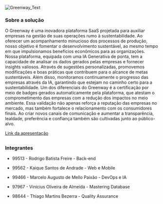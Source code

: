 ![Greenway_Text](https://github.com/greenway-FIAP/database/assets/80494196/0b047b0f-e53c-4333-b62d-c77a01f623a0)

### Sobre a solução
O Greenway é uma inovadora plataforma SaaS projetada para auxiliar empresas na gestão de suas operações rumo à sustentabilidade. 
Ao oferecer um acompanhamento minucioso dos processos de produção, nosso objetivo é fomentar o desenvolvimento sustentável, ao mesmo tempo em que impulsionamos benefícios econômicos para as organizações. 
Nossa plataforma, equipada com uma IA Generativa de ponta, tem a capacidade de analisar os dados gerados pelas empresas e fornecer insights valiosos. 
Através de sugestões personalizadas, promovemos modificações e boas práticas que contribuem para o alcance de metas sustentáveis. 
Além disso, monitoramos continuamente o progresso das empresas através da IA, garantindo que estejam no caminho certo para a sustentabilidade. 
Um dos diferenciais do Greenway é a certificação por meio de badges gerados automaticamente pela plataforma, que atestam o comprometimento das empresas com a redução dos impactos no meio ambiente. 
Essa validação não apenas reforça a reputação das empresas no mercado, mas também fortalece o relacionamento com os consumidores finais. 
Ao criar novos canais de comunicação e aumentar a transparência, lealdade, preferência e confiança também são cultivadas junto ao público-alvo.

[Link da apresentação](https://youtu.be/eGrA5A0sdb8)

##

### Integrantes

- 99513 - Rodrigo Batista Freire - Back-end

- 99562 - Kaique Santos de Andrade - Web e Mobile

- 99466 - Marcelo Augusto de Mello Paixão - DevOps e IA

- 97967 - Vinicius Oliveira de Almeida - Mastering Database

- 98644 - Thiago Martins Bezerra - Quality Assurance

